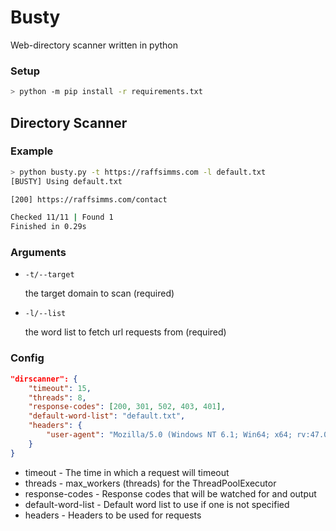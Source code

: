 # Busty
Web-directory scanner written in python


### Setup
```sh
> python -m pip install -r requirements.txt
```

## Directory Scanner

### Example

```sh
> python busty.py -t https://raffsimms.com -l default.txt
[BUSTY] Using default.txt

[200] https://raffsimms.com/contact

Checked 11/11 | Found 1
Finished in 0.29s
```


### Arguments
- `-t/--target`

  the target domain to scan (required)
  
- `-l/--list` 

  the word list to fetch url requests from (required)

### Config

```json
"dirscanner": {
    "timeout": 15,
    "threads": 8,
    "response-codes": [200, 301, 502, 403, 401],
    "default-word-list": "default.txt",
    "headers": {
        "user-agent": "Mozilla/5.0 (Windows NT 6.1; Win64; x64; rv:47.0) Gecko/20100101 Firefox/47.0"
    }
}
```

- timeout - The time in which a request will timeout
- threads - max_workers (threads) for the ThreadPoolExecutor
- response-codes - Response codes that will be watched for and output
- default-word-list - Default word list to use if one is not specified
- headers - Headers to be used for requests

